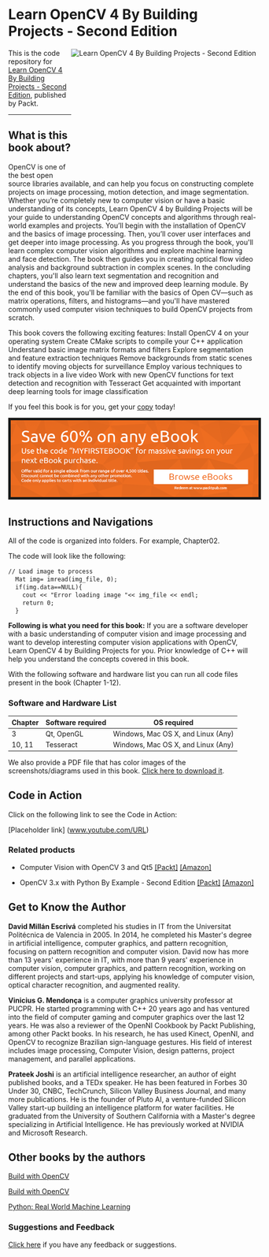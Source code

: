 # Learn OpenCV 4 By Building Projects - Second Edition

<a href="https://www.packtpub.com/application-development/learn-opencv-4-building-projects-second-edition?utm_source=github&utm_medium=repository&utm_campaign=9781789341225 "><img src="https://d255esdrn735hr.cloudfront.net/sites/default/files/imagecache/ppv4_main_book_cover/B11299%20MockupCover_0.png" alt="Learn OpenCV 4 By Building Projects - Second Edition" height="256px" align="right"></a>

This is the code repository for [Learn OpenCV 4 By Building Projects - Second Edition](https://www.packtpub.com/application-development/learn-opencv-4-building-projects-second-edition?utm_source=github&utm_medium=repository&utm_campaign=9781789341225 ), published by Packt.

****

## What is this book about?
OpenCV is one of the best open source libraries available, and can help you focus on constructing complete projects on image processing, motion detection, and image segmentation. Whether you’re completely new to computer vision or have a basic understanding of its concepts, Learn OpenCV 4 by Building Projects will be your guide to understanding OpenCV concepts and algorithms through real-world examples and projects. You’ll begin with the installation of OpenCV and the basics of image processing. Then, you’ll cover user interfaces and get deeper into image processing. As you progress through the book, you'll learn complex computer vision algorithms and explore machine learning and face detection. The book then guides you in creating optical flow video analysis and background subtraction in complex scenes. In the concluding chapters, you'll also learn text segmentation and recognition and understand the basics of the new and improved deep learning module. By the end of this book, you'll be familiar with the basics of Open CV—such as matrix operations, filters, and histograms—and you'll have mastered commonly used computer vision techniques to build OpenCV projects from scratch.

This book covers the following exciting features:
Install OpenCV 4 on your operating system 
Create CMake scripts to compile your C++ application 
Understand basic image matrix formats and filters 
Explore segmentation and feature extraction techniques 
Remove backgrounds from static scenes to identify moving objects for surveillance 
Employ various techniques to track objects in a live video 
Work with new OpenCV functions for text detection and recognition with Tesseract 
Get acquainted with important deep learning tools for image classification 

If you feel this book is for you, get your [copy](https://www.amazon.com/dp/1789341221) today!

<a href="https://www.packtpub.com/?utm_source=github&utm_medium=banner&utm_campaign=GitHubBanner"><img src="https://raw.githubusercontent.com/PacktPublishing/GitHub/master/GitHub.png" 
alt="https://www.packtpub.com/" border="5" /></a>

## Instructions and Navigations
All of the code is organized into folders. For example, Chapter02.

The code will look like the following:
```
// Load image to process 
  Mat img= imread(img_file, 0); 
  if(img.data==NULL){ 
    cout << "Error loading image "<< img_file << endl; 
    return 0; 
  } 
```

**Following is what you need for this book:**
If you are a software developer with a basic understanding of computer vision and image processing and want to develop interesting computer vision applications with OpenCV, Learn OpenCV 4 by Building Projects for you. Prior knowledge of C++ will help you understand the concepts covered in this book.

With the following software and hardware list you can run all code files present in the book (Chapter 1-12).
### Software and Hardware List
| Chapter | Software required | OS required |
| -------- | ------------------------------------ | ----------------------------------- |
| 3 | Qt, OpenGL | Windows, Mac OS X, and Linux (Any) |
| 10, 11 | Tesseract | Windows, Mac OS X, and Linux (Any) |

We also provide a PDF file that has color images of the screenshots/diagrams used in this book. [Click here to download it](http://www.packtpub.com/sites/default/files/downloads/Bookname_ColorImages.pdf).

## Code in Action

Click on the following link to see the Code in Action:

[Placeholder link] (www.youtube.com/URL)

### Related products
* Computer Vision with OpenCV 3 and Qt5 [[Packt]](https://www.packtpub.com/application-development/computer-vision-opencv-3-and-qt5?utm_source=github&utm_medium=repository&utm_campaign=9781788472395 ) [[Amazon]](https://www.amazon.com/dp/178847239X)

* OpenCV 3.x with Python By Example - Second Edition [[Packt]](https://www.packtpub.com/application-development/opencv-3x-python-example-second-edition?utm_source=github&utm_medium=repository&utm_campaign=9781788396905 ) [[Amazon]](https://www.amazon.com/dp/1788396901)

## Get to Know the Author
**David Millán Escrivá**
completed his studies in IT from the Universitat Politécnica de Valencia in 2005. In 2014, he completed his Master's degree in artificial intelligence, computer graphics, and pattern recognition, focusing on pattern recognition and computer vision. David now has more than 13 years' experience in IT, with more than 9 years' experience in computer vision, computer graphics, and pattern recognition, working on different projects and start-ups, applying his knowledge of computer vision, optical character recognition, and augmented reality.

**Vinicius G. Mendonça**
is a computer graphics university professor at PUCPR. He started programming with C++ 20 years ago and has ventured into the field of computer gaming and computer graphics over the last 12 years. He was also a reviewer of the OpenNI Cookbook by Packt Publishing, among other Packt books. In his research, he has used Kinect, OpenNI, and OpenCV to recognize Brazilian sign-language gestures. His field of interest includes image processing, Computer Vision, design patterns, project management, and parallel applications.

**Prateek Joshi**
is an artificial intelligence researcher, an author of eight published books, and a TEDx speaker. He has been featured in Forbes 30 Under 30, CNBC, TechCrunch, Silicon Valley Business Journal, and many more publications. He is the founder of Pluto AI, a venture-funded Silicon Valley start-up building an intelligence platform for water facilities. He graduated from the University of Southern California with a Master's degree specializing in Artificial Intelligence. He has previously worked at NVIDIA and Microsoft Research.


## Other books by the authors
[Build with OpenCV](https://www.packtpub.com/application-development/build-opencv?utm_source=github&utm_medium=repository&utm_campaign=9781788294522 )

[Build with OpenCV](https://www.packtpub.com/application-development/build-opencv?utm_source=github&utm_medium=repository&utm_campaign=9781788294522 )

[Python: Real World Machine Learning](https://www.packtpub.com/big-data-and-business-intelligence/python-real-world-machine-learning?utm_source=github&utm_medium=repository&utm_campaign=9781787123212 )

[]()

[]()

### Suggestions and Feedback
[Click here](https://docs.google.com/forms/d/e/1FAIpQLSdy7dATC6QmEL81FIUuymZ0Wy9vH1jHkvpY57OiMeKGqib_Ow/viewform) if you have any feedback or suggestions.

